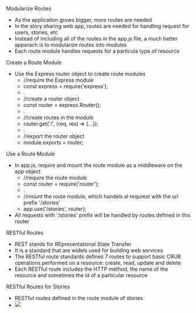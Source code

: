 Modularize Routes
 - As the applicaiton grows bigger, more routes are needed
 - In the story sharing web app, routes are needed for handling request for users, stories, etc
 - Instead of including all of the routes in the app.js file, a much better apporach is to modularize routes into modules
 - Each route module handles requests for a particula type of resource

Create a Route Module 
 - Use the Express router object to create route modules
	 - //require the Express module
	 - const express = require('express');
	 - .
	 - //create a router object
	 - const router = express.Router();
	 - .
	 - //create routes in the module
	 - router.get('/', (req, res) => {...});
	 - .
	 - //export the router object
	 - module.exports = router;

Use a Route Module
 - In app.js, require and mount the route module as a middleware on the app object
	 - //require the route module
	 - const router = require('router');
	 - .
	 - //mount the route module, which handels al requrest with the url prefix '/stories' 
	 - app.use('/stories', router);
- All requests with '/stories' prefix will be handled by routes defined in this router

RESTful Routes
 - REST stands for REpresentational State Transfer
 - It is a standard that are widels used for building web services
 - The RESTful route standards defines 7 routes to support basic CRUB operations performed on a resource: create, read, update and delete
 - Each RESTful route includes the HTTP method, the name of the resource and sometimes the id of a particular resource

RESTful Routes for Stories
 - RESTful routes defined in the route module of stories 
 - ![](Pasted%20image%2020231001172301.png)



